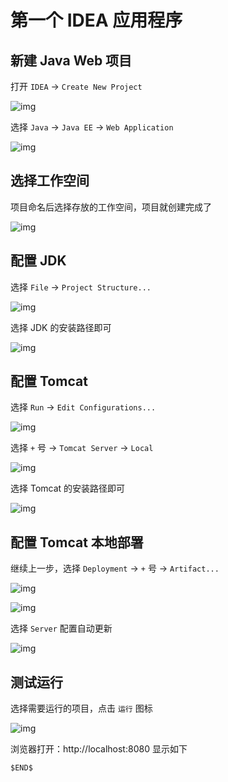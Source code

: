 # 第一个 IDEA 应用程序

## 新建 Java Web 项目

打开 `IDEA` -> `Create New Project`

![img](./assets/Lusifer1528017464.png)

选择 `Java` -> `Java EE` -> `Web Application`

![img](./assets/Lusifer1528017638.png)

## 选择工作空间

项目命名后选择存放的工作空间，项目就创建完成了

![img](./assets/Lusifer1528018627.png)

## 配置 JDK

选择 `File` -> `Project Structure...`

![img](./assets/Lusifer1528018777.png)

选择 JDK 的安装路径即可

![img](./assets/Lusifer1528018883.png)

## 配置 Tomcat

选择 `Run` -> `Edit Configurations...`

![img](./assets/Lusifer1528019007.png)

选择 `+` 号 -> `Tomcat Server` -> `Local`

![img](./assets/Lusifer1528019058.png)

选择 Tomcat 的安装路径即可

![img](./assets/Lusifer1528019181.png)

## 配置 Tomcat 本地部署

继续上一步，选择 `Deployment` -> `+` 号 -> `Artifact...`

![img](./assets/Lusifer1528019373.png)

![img](./assets/Lusifer1528019572.png)

选择 `Server` 配置自动更新

![img](./assets/Lusifer1528020264.png)

## 测试运行

选择需要运行的项目，点击 `运行` 图标

![img](./assets/Lusifer1528020413.png)

浏览器打开：http://localhost:8080 显示如下

```
$END$
```